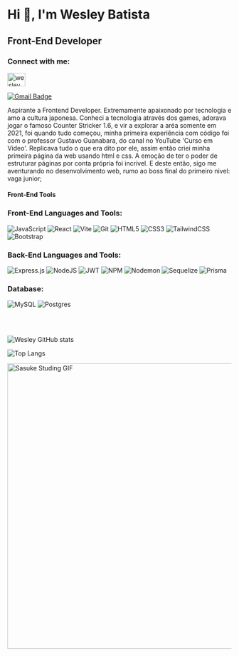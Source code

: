<h1>Hi 👋, I'm Wesley Batista</h1>
<h2>Front-End Developer</h2>

<h3 align="left">Connect with me:</h3>
<p align="left">
<a href="[https://linkedin.com/in/wesley batista souza](https://www.linkedin.com/in/wesley-batista-souza/)" target="blank"><img align="center" src="https://raw.githubusercontent.com/rahuldkjain/github-profile-readme-generator/master/src/images/icons/Social/linked-in-alt.svg" alt="wesley batista souza" height="30" width="40" /></a> 
 
 [![Gmail Badge](https://img.shields.io/badge/gmail-0077B5?style=for-the-badge&logo=gmail&logoColor=white)](mailto:wessouza06@gmail.com)

</p>

<p>Aspirante a Frontend Developer. Extremamente apaixonado por tecnologia e amo a cultura japonesa.
Conheci a tecnologia através dos games, adorava jogar o famoso Counter Stricker 1.6, e vir a explorar a aréa somente em 2021, foi quando tudo começou, minha primeira experiência com código foi com o professor Gustavo Guanabara, do canal no YouTube 'Curso em Video'. Replicava tudo o que era dito por ele, assim então criei minha primeira página da web usando html e css. A emoção de ter o poder de estruturar páginas por conta própria foi incrível. E deste então, sigo me aventurando no desenvolvimento web, rumo ao boss final do primeiro nivel: vaga junior;</p>


<h4>Front-End Tools</h4>
<h3 align="left">Front-End Languages and Tools:</h3>
 <div align="left">
   
  ![JavaScript](https://img.shields.io/badge/javascript-%23323330.svg?style=for-the-badge&logo=javascript&logoColor=%23F7DF1E) ![React](https://img.shields.io/badge/react-%2320232a.svg?style=for-the-badge&logo=react&logoColor=%2361DAFB) ![Vite](https://img.shields.io/badge/vite-%23646CFF.svg?style=for-the-badge&logo=vite&logoColor=white) ![Git](https://img.shields.io/badge/git-%23F05033.svg?style=for-the-badge&logo=git&logoColor=white) ![HTML5](https://img.shields.io/badge/html5-%23E34F26.svg?style=for-the-badge&logo=html5&logoColor=white) ![CSS3](https://img.shields.io/badge/css3-%231572B6.svg?style=for-the-badge&logo=css3&logoColor=white) ![TailwindCSS](https://img.shields.io/badge/tailwindcss-%2338B2AC.svg?style=for-the-badge&logo=tailwind-css&logoColor=white) ![Bootstrap](https://img.shields.io/badge/bootstrap-%238511FA.svg?style=for-the-badge&logo=bootstrap&logoColor=white)
    
</div>

<div>
   <h3>Back-End Languages and Tools:</h3>
   
   
![Express.js](https://img.shields.io/badge/express.js-%23404d59.svg?style=for-the-badge&logo=express&logoColor=%2361DAFB) ![NodeJS](https://img.shields.io/badge/node.js-6DA55F?style=for-the-badge&logo=node.js&logoColor=white) ![JWT](https://img.shields.io/badge/JWT-black?style=for-the-badge&logo=JSON%20web%20tokens) ![NPM](https://img.shields.io/badge/NPM-%23CB3837.svg?style=for-the-badge&logo=npm&logoColor=white) ![Nodemon](https://img.shields.io/badge/NODEMON-%23323330.svg?style=for-the-badge&logo=nodemon&logoColor=%BBDEAD) ![Sequelize](https://img.shields.io/badge/Sequelize-52B0E7?style=for-the-badge&logo=Sequelize&logoColor=white) ![Prisma](https://img.shields.io/badge/Prisma-3982CE?style=for-the-badge&logo=Prisma&logoColor=white)
   
</div>

<div>
   <h3 align="left">Database:</h3>
   
   ![MySQL](https://img.shields.io/badge/mysql-4479A1.svg?style=for-the-badge&logo=mysql&logoColor=white) ![Postgres](https://img.shields.io/badge/postgres-%23316192.svg?style=for-the-badge&logo=postgresql&logoColor=white)

</div>
<br/>
<br/>

![Wesley GitHub stats](https://github-readme-stats.vercel.app/api?username=WesleyBatistaSouza&show_icons=true&theme=transparent)

![Top Langs](https://github-readme-stats.vercel.app/api/top-langs/?username=WesleyBatistaSouza&layout=compact)

<div>
<img src="https://github.com/user-attachments/assets/c8a3b906-400c-4820-b368-7a91dfb76084" alt="Sasuke Studing GIF" width=
"640px"/>
</div>



